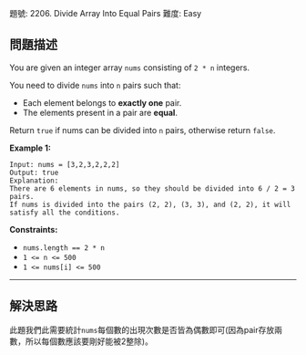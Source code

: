 題號: 2206. Divide Array Into Equal Pairs
難度: Easy

## 問題描述

You are given an integer array `nums` consisting of `2 * n` integers.

You need to divide `nums` into `n` pairs such that:

- Each element belongs to **exactly one** pair.
- The elements present in a pair are **equal**.

Return `true` if nums can be divided into `n` pairs, otherwise return `false`.

**Example 1:**
```
Input: nums = [3,2,3,2,2,2]
Output: true
Explanation: 
There are 6 elements in nums, so they should be divided into 6 / 2 = 3 pairs.
If nums is divided into the pairs (2, 2), (3, 3), and (2, 2), it will satisfy all the conditions.
```

**Constraints:**

- `nums.length == 2 * n`
- `1 <= n <= 500`
- `1 <= nums[i] <= 500`

---
## 解決思路

此題我們此需要統計`nums`每個數的出現次數是否皆為偶數即可(因為pair存放兩數，所以每個數應該要剛好能被2整除)。

